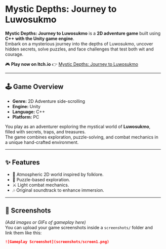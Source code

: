 # Mystic Depths: Journey to Luwosukmo

**Mystic Depths: Journey to Luwosukmo** is a **2D adventure game** built using **C++ with the Unity game engine**.  
Embark on a mysterious journey into the depths of Luwosukmo, uncover hidden secrets, solve puzzles, and face challenges that test both wit and courage.

🎮 **Play now on Itch.io** 👉 [Mystic Depths: Journey to Luwosukmo](https://jmk-studio.itch.io/mysticdepths)

---

## 🕹️ Game Overview
- **Genre:** 2D Adventure  side-scrolling
- **Engine:** Unity  
- **Language:** C++  
- **Platform:** PC  

You play as an adventurer exploring the mystical world of **Luwosukmo**, filled with secrets, traps, and treasures.  
The game combines exploration, puzzle-solving, and combat mechanics in a unique hand-crafted environment.

---

## ✨ Features
- 🌊 Atmospheric 2D world inspired by folklore.  
- 🧩 Puzzle-based exploration.  
- ⚔️ Light combat mechanics.  
- 🎶 Original soundtrack to enhance immersion.  

---

## 📸 Screenshots
*(Add images or GIFs of gameplay here)*  
You can upload your game screenshots inside a `screenshots/` folder and link them like this:  
```markdown
![Gameplay Screenshot](screenshots/screen1.png)
